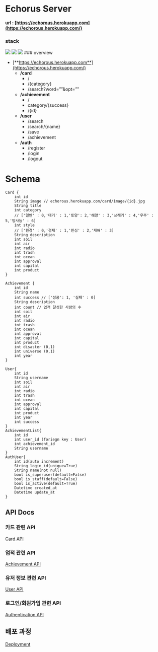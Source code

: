 # Echorus Server

**url : [https://echorous.herokuapp.com](https://echorous.herokuapp.com/)**
### stack
<img src="https://img.shields.io/badge/python-3776AB?style=for-the-badge&logo=python&logoColor=white">
<img src="https://img.shields.io/badge/django-092E20?style=for-the-badge&logo=django&logoColor=white">
<img src="https://img.shields.io/badge/mysql-4479A1?style=for-the-badge&logo=mysql&logoColor=white">
### overview

- [**https://echorous.herokuapp.com**](https://echorous.herokuapp.com/)
    - **/card**
        - /
        - /{category}
        - /search?word=””&opt=””
    - **/achievement**
        - /
        - category/{success}
        - /{id}
    - **/user**
        - /search
        - /search/{name}
        - /save
        - /achievement
    - **/auth**
        - /register
        - /login
        - /logout

# Schema
    
    Card {
    	int id
    	String image // echorous.herokuapp.com/card/image/{id}.jpg
    	String title
    	int category 
    	// ['일반' : 0,'대기' : 1,'토양': 2,'해양' : 3,'쓰레기' : 4,'우주' : 5,'방사능' : 6]
    	int style 
    	// ['환경' : 0,'경제' : 1,'민심' : 2,'재해' : 3]
    	String description
    	int soil
    	int air
    	int radio
    	int trash
    	int ocean
    	int approval
    	int capital
    	int product
    }
    
    Achievement {
    	int id
    	String name
    	int success // ['성공': 1, '실패' : 0]
    	String description
    	int count // 업적 달성한 사람의 수
    	int soil
    	int air
    	int radio
    	int trash
    	int ocean
    	int approval
    	int capital
    	int product
    	int disaster (0,1)
    	int universe (0,1)
    	int year
    }
    
    User{
    	int id
    	String username
    	int soil
    	int air
    	int radio  
    	int trash 
    	int ocean 
    	int approval 
    	int capital 
    	int product
    	int year 
    	int success
    }
    AchievementList{
    	int id
    	int user_id (foriegn key : User)
    	int achievement_id
    	String username
    }
    AuthUser{
    	int id(auto increment)
    	String login_id(unique=True)
    	String name(not null)
    	bool is_superuser(default=False)
    	bool is_staff(default=False)
    	bool is_active(default=True)
    	Datetime created_at
    	Datetime update_at
    }

## API Docs
### 카드 관련 API

[Card API](https://github.com/echorus-KBSC/Echorus_Backend/wiki/Card-API-Docs)
### 업적 관련 API

[Achievement API](https://github.com/echorus-KBSC/Echorus_Backend/wiki/Achievement-API-Docs)
### 유저 정보 관련 API

[User API](https://github.com/echorus-KBSC/Echorus_Backend/wiki/User-Information-API-Docs)
### 로그인/회원가입 관련 API

[Authentication API](https://github.com/echorus-KBSC/Echorus_Backend/wiki/User-Authentication-API-Docs)

## 배포 과정
[Deployment](https://github.com/echorus-KBSC/Echorus_Backend/wiki/Deployment)

